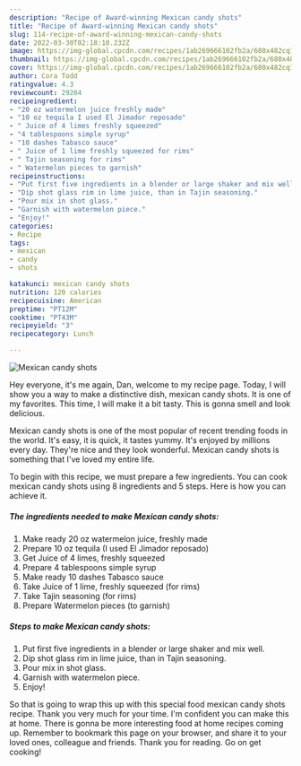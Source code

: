 ```yaml
---
description: "Recipe of Award-winning Mexican candy shots"
title: "Recipe of Award-winning Mexican candy shots"
slug: 114-recipe-of-award-winning-mexican-candy-shots
date: 2022-03-30T02:18:10.232Z
image: https://img-global.cpcdn.com/recipes/1ab269666102fb2a/680x482cq70/mexican-candy-shots-recipe-main-photo.jpg
thumbnail: https://img-global.cpcdn.com/recipes/1ab269666102fb2a/680x482cq70/mexican-candy-shots-recipe-main-photo.jpg
cover: https://img-global.cpcdn.com/recipes/1ab269666102fb2a/680x482cq70/mexican-candy-shots-recipe-main-photo.jpg
author: Cora Todd
ratingvalue: 4.3
reviewcount: 29204
recipeingredient:
- "20 oz watermelon juice freshly made"
- "10 oz tequila I used El Jimador reposado"
- " Juice of 4 limes freshly squeezed"
- "4 tablespoons simple syrup"
- "10 dashes Tabasco sauce"
- " Juice of 1 lime freshly squeezed for rims"
- " Tajin seasoning for rims"
- " Watermelon pieces to garnish"
recipeinstructions:
- "Put first five ingredients in a blender or large shaker and mix well."
- "Dip shot glass rim in lime juice, than in Tajin seasoning."
- "Pour mix in shot glass."
- "Garnish with watermelon piece."
- "Enjoy!"
categories:
- Recipe
tags:
- mexican
- candy
- shots

katakunci: mexican candy shots 
nutrition: 120 calories
recipecuisine: American
preptime: "PT12M"
cooktime: "PT43M"
recipeyield: "3"
recipecategory: Lunch

---
```



![Mexican candy shots](https://img-global.cpcdn.com/recipes/1ab269666102fb2a/680x482cq70/mexican-candy-shots-recipe-main-photo.jpg)

Hey everyone, it's me again, Dan, welcome to my recipe page. Today, I will show you a way to make a distinctive dish, mexican candy shots. It is one of my favorites. This time, I will make it a bit tasty. This is gonna smell and look delicious.



Mexican candy shots is one of the most popular of recent trending foods in the world. It's easy, it is quick, it tastes yummy. It's enjoyed by millions every day. They're nice and they look wonderful. Mexican candy shots is something that I've loved my entire life.


To begin with this recipe, we must prepare a few ingredients. You can cook mexican candy shots using 8 ingredients and 5 steps. Here is how you can achieve it.

<!--inarticleads1-->

##### The ingredients needed to make Mexican candy shots:

1. Make ready 20 oz watermelon juice, freshly made
1. Prepare 10 oz tequila (I used El Jimador reposado)
1. Get  Juice of 4 limes, freshly squeezed
1. Prepare 4 tablespoons simple syrup
1. Make ready 10 dashes Tabasco sauce
1. Take  Juice of 1 lime, freshly squeezed (for rims)
1. Take  Tajin seasoning (for rims)
1. Prepare  Watermelon pieces (to garnish)




<!--inarticleads2-->

##### Steps to make Mexican candy shots:

1. Put first five ingredients in a blender or large shaker and mix well.
1. Dip shot glass rim in lime juice, than in Tajin seasoning.
1. Pour mix in shot glass.
1. Garnish with watermelon piece.
1. Enjoy!




So that is going to wrap this up with this special food mexican candy shots recipe. Thank you very much for your time. I'm confident you can make this at home. There is gonna be more interesting food at home recipes coming up. Remember to bookmark this page on your browser, and share it to your loved ones, colleague and friends. Thank you for reading. Go on get cooking!
